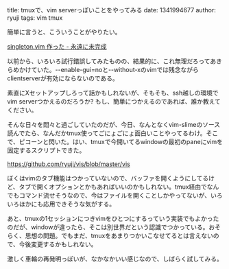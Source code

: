 title: tmuxで、vim serverっぽいことをやってみる
date: 1341994677
author: ryuji
tags: vim tmux

簡単に言うと、こういうことがやりたい。

[singleton.vim 作った - 永遠に未完成](http://d.hatena.ne.jp/thinca/20120201/1328099090 "singleton.vim 作った - 永遠に未完成")

以前から、いろいろ試行錯誤してみたものの、結果的に、これ無理だろってあきらめかけていた。--enable-gui=noと--without-xのvimでは残念ながらclientserverが有効にならないのである。

素直にXセットアップしろって話かもしれないが、そもそも、ssh越しの環境でvim serverつかえるのだろうか? もし、簡単につかえるのであれば、誰か教えてください。

そんな日々を悶々と過ごしていたのだが、今日、なんとなくvim-slimeのソース読んでたら、なんだかtmux使ってごにょごにょ面白いことやってるわけ。そこで、ピコーンと閃いた。はい、tmuxで今開いてるwindowの最初のpaneにvimを固定するスクリプトできた。

https://github.com/ryuji/vis/blob/master/vis

ぼくはvimのタブ機能はつかっていないので、バッファを開くようにしてるけど、タブで開くオプションとかもあればいいのかもしれない。tmux経由でなんでもコマンド流せそうなので、今はファイルを開くことしかやってないが、いろいろほかにも応用できそうな気がする。

あと、tmuxの1セッションにつきvimをひとつにするっていう実装でもよかったのだが、windowが違ったら、そこは別世界だという認識でつかっている。おそらく、思想の問題。でもまだ、tmuxをあまりつかいこなせてるとは言えないので、今後変更するかもしれない。

激しく車輪の再発明っぽいが、なかなかいい感じなので、しばらく試してみる。
